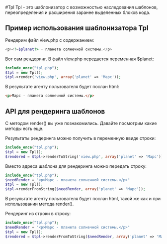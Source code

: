 #Tpl
Tpl - это шаблонизатор с возможностью наследования шаблонов, переопределения и расширения заранее выделенных блоков кода.

Пример использования шаблонизатора Tpl
--------------------
Рендерим файл view.php с содержанием:

```php
<p><?=$planet?> - планета солнечной системы.</p>
```
Вот сам рендеринг. В файл view.php передается переменная $planet:

```php
include_once("tpl.php");
$tpl = new Tpl();
$tpl->render('view.php', array('planet' => 'Марс'));
```

В результате агенту пользователя будет послан html:

```html
<p>Марс - планета солнечной системы.</p>
```

API для рендеринга шаблонов
--------------------

С методом render() вы уже познакомились. Давайте посмотрим какие методы есть еще.

Результаты рендеринга можно получить в переменную ввиде строки:

```php
include_once("tpl.php");
$tpl = new Tpl();
$rendered = $tpl->renderToString('view.php', array('planet' => 'Марс'));
```

Вместо адреса шаблона для рендеринга можно передать строку:

```php
include_once("tpl.php");
$needRender = "<p>Марс - планета солнечной системы.</p>"
$tpl = new Tpl();
$tpl->renderFromString($needRender, array('planet' => 'Марс'));
```

В результате агенту пользователя будет послан html, такой же как и при использовании метода render().

Рендеринг из строки в строку:

```php
include_once("tpl.php");
$needRender = "<p>Марс - планета солнечной системы.</p>"
$tpl = new Tpl();
$rendered = $tpl->renderFromToString($needRender, array('planet' => 'Марс'));
```

